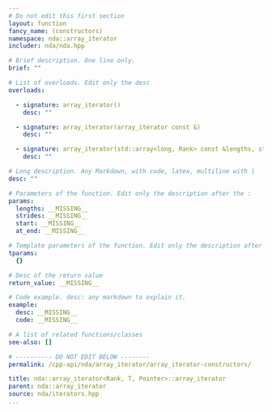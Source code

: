 ```yaml
---
# Do not edit this first section
layout: function
fancy_name: (constructors)
namespace: nda::array_iterator
includer: nda/nda.hpp

# Brief description. One line only.
brief: ""

# List of overloads. Edit only the desc
overloads:

  - signature: array_iterator()
    desc: ""

  - signature: array_iterator(array_iterator const &)
    desc: ""

  - signature: array_iterator(std::array<long, Rank> const &lengths, std::array<long, Rank> const &strides, T *start, bool at_end)
    desc: ""

# Long description. Any Markdown, with code, latex, multiline with |
desc: ""

# Parameters of the function. Edit only the description after the :
params:
  lengths: __MISSING__
  strides: __MISSING__
  start: __MISSING__
  at_end: __MISSING__

# Template parameters of the function. Edit only the description after the :
tparams:
  {}

# Desc of the return value
return_value: __MISSING__

# Code example. desc: any markdown to explain it.
example:
  desc: __MISSING__
  code: __MISSING__

# A list of related functions/classes
see-also: []

# ---------- DO NOT EDIT BELOW --------
permalink: /cpp-api/nda/array_iterator/array_iterator-constructors/

title: nda::array_iterator<Rank, T, Pointer>::array_iterator
parent: nda::array_iterator
source: nda/iterators.hpp
...
```


